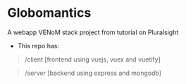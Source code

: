 # Globomantics

A webapp VENoM stack project from tutorial on Pluralsight

- This repo has:

> /client [frontend using vuejs, vuex and vuetify]

> /server [backend using express and mongodb]

